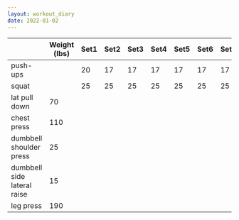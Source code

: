```yaml
---
layout: workout_diary
date: 2022-01-02
---
```


|                             | Weight (lbs) | Set1 | Set2 | Set3 | Set4 | Set5 | Set6 | Set7 | Set8 | Set9 | Set10 | Set11 | Set12 |
|-----------------------------|--------------|------|------|------|------|------|------|------|------|------|-------|-------|-------|
| push-ups                    |              | 20   | 17   | 17   | 17   | 17   | 17   | 17   |      |      |       |       |       |
| squat                       |              | 25   | 25   | 25   | 25   | 25   | 25   | 25   | 25   | 29   | 25    | 21    | 25    |
| lat pull down               | 70           |      |      |      |      |      |      |      |      |      |       |       |       |
| chest press                 | 110          |      |      |      |      |      |      |      |      |      |       |       |       |
| dumbbell shoulder press     | 25           |      |      |      |      |      |      |      |      |      |       |       |       |
| dumbbell side lateral raise | 15           |      |      |      |      |      |      |      |      |      |       |       |       |
| leg press                   | 190          |      |      |      |      |      |      |      |      |      |       |       |       |
